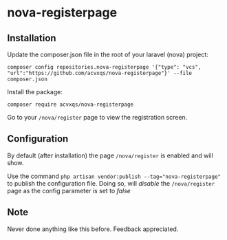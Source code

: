 # nova-registerpage

## Installation

Update the composer.json file in the root of your laravel (nova) project:
 
`composer config repositories.nova-registerpage '{"type": "vcs", "url":"https://github.com/acvxqs/nova-registerpage"}' --file composer.json`

Install the package:

`composer require acvxqs/nova-registerpage`

Go to your `/nova/register` page to view the registration screen.

## Configuration

By default (after installation) the page `/nova/register` is enabled and will show.

Use the command `php artisan vendor:publish --tag="nova-registerpage"` to publish the configuration file. Doing so, will _disable_ the `/nova/register` page as the config parameter is set to _false_

## Note

Never done anything like this before. Feedback appreciated. 
